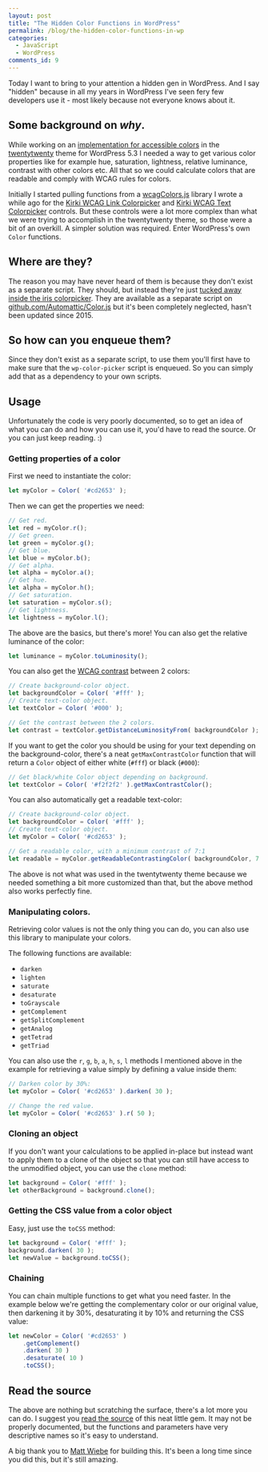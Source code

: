 ```yaml
---
layout: post
title: "The Hidden Color Functions in WordPress"
permalink: /blog/the-hidden-color-functions-in-wp
categories:
  - JavaScript
  - WordPress
comments_id: 9
---
```


Today I want to bring to your attention a hidden gen in WordPress. And I say "hidden" because in all my years in WordPress I've seen fery few developers use it - most likely because not everyone knows about it.

## Some background on _why_.

While working on an [implementation for accessible colors](https://github.com/WordPress/twentytwenty/pull/351) in the [twentytwenty](https://github.com/WordPress/twentytwenty) theme for WordPress 5.3 I needed a way to get various color properties like for example hue, saturation, lightness, relative luminance, contrast with other colors etc. All that so we could calculate colors that are readable and comply with WCAG rules for colors.  

Initially I started pulling functions from a [wcagColors.js](https://aristath.github.io/wcagColors.js/) library I wrote a while ago for the [Kirki WCAG Link Colorpicker](https://wplemon.com/downloads/kirki-wcag-link-colorpicker/) and [Kirki WCAG Text Colorpicker](https://wplemon.com/downloads/kirki-wcag-text-colorpicker/) controls. But these controls were a lot more complex than what we were trying to accomplish in the twentytwenty theme, so those were a bit of an overkill. A simpler solution was required. Enter WordPress's own `Color` functions.

## Where are they?

The reason you may have never heard of them is because they don't exist as a separate script. They should, but instead they're just [tucked away inside the iris colorpicker](https://github.com/Automattic/Iris/blob/858001593f00e6ad8028d4e1a7c48eccf55f75ac/dist/iris.js#L909-L1446). They are available as a separate script on [github.com/Automattic/Color.js](https://github.com/Automattic/Color.js) but it's been completely neglected, hasn't been updated since 2015.

## So how can you enqueue them?

Since they don't exist as a separate script, to use them you'll first have to make sure that the `wp-color-picker` script is enqueued. So you can simply add that as a dependency to your own scripts.

## Usage

Unfortunately the code is very poorly documented, so to get an idea of what you can do and how you can use it, you'd have to read the source. Or you can just keep reading. :)

### Getting properties of a color

First we need to instantiate the color:

```js
let myColor = Color( '#cd2653' );
```

Then we can get the properties we need:

```js
// Get red.
let red = myColor.r();
// Get green.
let green = myColor.g();
// Get blue.
let blue = myColor.b();
// Get alpha.
let alpha = myColor.a();
// Get hue.
let alpha = myColor.h();
// Get saturation.
let saturation = myColor.s();
// Get lightness.
let lightness = myColor.l();
```

The above are the basics, but there's more! You can also get the relative luminance of the color:

```js
let luminance = myColor.toLuminosity();
```

You can also get the [WCAG contrast](http://www.w3.org/TR/2008/REC-WCAG20-20081211/#contrast-ratiodef) between 2 colors:

```js
// Create background-color object.
let backgroundColor = Color( '#fff' );
// Create text-color object.
let textColor = Color( '#000' );

// Get the contrast between the 2 colors.
let contrast = textColor.getDistanceLuminosityFrom( backgroundColor );
```

If you want to get the color you should be using for your text depending on the background-color, there's a neat `getMaxContrastColor` function that will return a `Color` object of either white (`#fff`) or black (`#000`):

```js
// Get black/white Color object depending on background.
let textColor = Color( '#f2f2f2' ).getMaxContrastColor();
```

You can also automatically get a readable text-color:

```js
// Create background-color object.
let backgroundColor = Color( '#fff' );
// Create text-color object.
let myColor = Color( '#cd2653' );

// Get a readable color, with a minimum contrast of 7:1
let readable = myColor.getReadableContrastingColor( backgroundColor, 7 );
```
The above is not what was used in the twentytwenty theme because we needed something a bit more customized than that, but the above method also works perfectly fine.

### Manipulating colors.

Retrieving color values is not the only thing you can do, you can also use this library to manipulate your colors.

The following functions are available:
* `darken`
* `lighten`
* `saturate`
* `desaturate`
* `toGrayscale`
* `getComplement`
* `getSplitComplement`
* `getAnalog`
* `getTetrad`
* `getTriad`

You can also use the `r`, `g`, `b`, `a`, `h`, `s`, `l` methods I mentioned above in the example for retrieving a value simply by defining a value inside them:

```js
// Darken color by 30%:
let myColor = Color( '#cd2653' ).darken( 30 );

// Change the red value.
let myColor = Color( '#cd2653' ).r( 50 );
```

### Cloning an object

If you don't want your calculations to be applied in-place but instead want to apply them to a clone of the object so that you can still have access to the unmodified object, you can use the `clone` method:

```js
let background = Color( '#fff' );
let otherBackground = background.clone();
```

### Getting the CSS value from a color object

Easy, just use the `toCSS` method:

```js
let background = Color( '#fff' );
background.darken( 30 );
let newValue = background.toCSS();
```

### Chaining

You can chain multiple functions to get what you need faster. In the example below we're getting the complementary color or our original value, then darkening it by 30%, desaturating it by 10% and returning the CSS value:

```js
let newColor = Color( '#cd2653' )
    .getComplement()
    .darken( 30 )
    .desaturate( 10 )
    .toCSS();
```

## Read the source

The above are nothing but scratching the surface, there's a lot more you can do. I suggest you [read the source](https://github.com/Automattic/Color.js/blob/master/src/color.js) of this neat little gem. It may not be properly documented, but the functions and parameters have very descriptive names so it's easy to understand.

A big thank you to [Matt Wiebe](https://twitter.com/mattwiebe) for building this. It's been a long time since you did this, but it's still amazing.